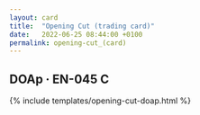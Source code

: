```yaml
---
layout: card
title:  "Opening Cut (trading card)"
date:   2022-06-25 08:44:00 +0100
permalink: opening-cut_(card)
---
```


## DOAp &middot; EN-045 C

{% include templates/opening-cut-doap.html %}